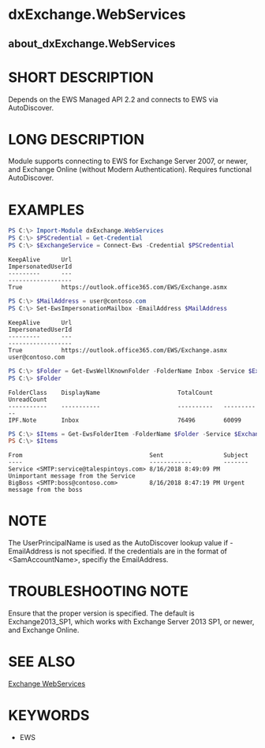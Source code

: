 ﻿# dxExchange.WebServices
## about_dxExchange.WebServices

# SHORT DESCRIPTION
Depends on the EWS Managed API 2.2 and connects to EWS via AutoDiscover.

# LONG DESCRIPTION
Module supports connecting to EWS for Exchange Server 2007, or newer, and Exchange Online (without Modern Authentication).  Requires functional AutoDiscover.

# EXAMPLES
```powershell
PS C:\> Import-Module dxExchange.WebServices
PS C:\> $PSCredential = Get-Credential
PS C:\> $ExchangeService = Connect-Ews -Credential $PSCredential
```
```
KeepAlive      Url                                                              ImpersonatedUserId
---------      ---                                                              ------------------
True           https://outlook.office365.com/EWS/Exchange.asmx
```
```powershell
PS C:\> $MailAddress = user@contoso.com
PS C:\> Set-EwsImpersonationMailbox -EmailAddress $MailAddress
```
```
KeepAlive      Url                                                              ImpersonatedUserId
---------      ---                                                              ------------------
True           https://outlook.office365.com/EWS/Exchange.asmx                  user@contoso.com
```
```powershell
PS C:\> $Folder = Get-EwsWellKnownFolder -FolderName Inbox -Service $ExchangeService
PS C:\> $Folder
```
```
FolderClass    DisplayName                      TotalCount   UnreadCount
-----------    -----------                      ----------   -----------
IPF.Note       Inbox                            76496        60099
```
```powershell
PS C:\> $Items = Get-EwsFolderItem -FolderName $Folder -Service $ExchangeService -First 2
PS C:\> $Items
```
```
From                                    Sent                 Subject
----                                    ------------         -------
Service <SMTP:service@talespintoys.com> 8/16/2018 8:49:09 PM Unimportant message from the Service
BigBoss <SMTP:boss@contoso.com>         8/16/2018 8:47:19 PM Urgent message from the boss
```

# NOTE
The UserPrincipalName is used as the AutoDiscover lookup value if -EmailAddress is not specified.  If the credentials are in the format of <NTDomain>\<SamAccountName>, specifiy the EmailAddress.

# TROUBLESHOOTING NOTE
Ensure that the proper version is specified.  The default is Exchange2013_SP1, which works with Exchange Server 2013 SP1, or newer, and Exchange Online.

# SEE ALSO
[Exchange WebServices](https://docs.microsoft.com/en-us/dotnet/api/microsoft.exchange.webservices.data?view=exchange-ews-api)

# KEYWORDS
- EWS
